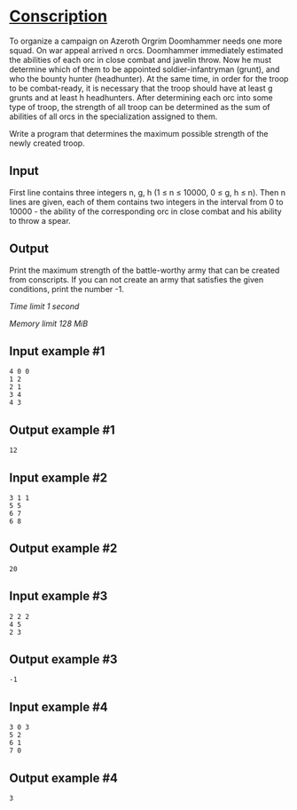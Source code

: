 # [Conscription](https://www.e-olymp.com/en/problems/182)


To organize a campaign on Azeroth Orgrim Doomhammer needs one more squad. On war appeal arrived n orcs. Doomhammer immediately estimated the abilities of each orc in close combat and javelin throw. Now he must determine which of them to be appointed soldier-infantryman (grunt), and who the bounty hunter (headhunter). At the same time, in order for the troop to be combat-ready, it is necessary that the troop should have at least g grunts and at least h headhunters. After determining each orc into some type of troop, the strength of all troop can be determined as the sum of abilities of all orcs in the specialization assigned to them.

Write a program that determines the maximum possible strength of the newly created troop.

## Input

First line contains three integers n, g, h (1 ≤ n ≤ 10000, 0 ≤ g, h ≤ n). Then n lines are given, each of them contains two integers in the interval from 0 to 10000 - the ability of the corresponding orc in close combat and his ability to throw a spear.

## Output

Print the maximum strength of the battle-worthy army that can be created from conscripts. If you can not create an army that satisfies the given conditions, print the number -1.

_Time limit 1 second_

_Memory limit 128 MiB_

## Input example #1
```
4 0 0
1 2
2 1
3 4
4 3
```

## Output example #1
```
12
```

## Input example #2
```
3 1 1
5 5
6 7
6 8
```

## Output example #2
```
20
```

## Input example #3
```
2 2 2
4 5
2 3
```

## Output example #3
```
-1
```

## Input example #4
```
3 0 3
5 2
6 1
7 0
```

## Output example #4
```
3
```
